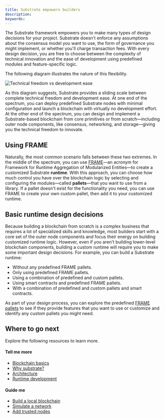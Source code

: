 ```yaml
---
title: Substrate empowers builders
description:
keywords:
---
```


The Substrate framework empowers you to make many types of design decisions for your project.
Substrate doesn't enforce any assumptions about the consensus model you want to use, the form of governance you might implement, or whether you'll charge transaction fees.
With every design decision, you are free to choose between the complexity of technical innovation and the ease of development using predefined modules and feature-specific logic.

The following diagram illustrates the nature of this flexibility.

![Technical freedom vs development ease](/media/images/docs/technical-freedom.png)

As this diagram suggests, Substrate provides a sliding scale between complete technical freedom and development ease.
At one end of the spectrum, you can deploy predefined Substrate nodes with minimal configuration and launch a blockchain with virtually no development effort.
At the other end of the spectrum, you can design and implement a Substrate-based blockchain from core primitives or from scratch—including outer node components, like consensus, networking, and storage—giving you the technical freedom to innovate.

## Using FRAME

Naturally, the most common scenario falls between these two extremes.
In the middle of the spectrum, you can use [FRAME](/reference/glossary/#frame)—an acronym for Framework for Runtime Aggregation of Modularized Entities—to create a customized Substrate **runtime**.
With this approach, you can choose how much control you have over the blockchain logic by selecting and configuring the modules—called **pallets**—that you want to use from a library.
If a pallet doesn't exist for the functionality you need, you can use FRAME to create your own custom pallet, then add it to your customized runtime.

## Basic runtime design decisions

Because building a blockchain from scratch is a complex business that requires a lot of specialized skills and knowledge, most builders start with a core set of the outer node components and focus their energy on building customized runtime logic.
However, even if you aren't building lower-level blockchain components, building a custom runtime will require you to make some important design decisions.
For example, you can build a Substrate runtime:

- Without any predefined FRAME pallets.
- Only using predefined FRAME pallets.
- Using a combination of predefined and custom pallets.
- Using smart contracts and predefined FRAME pallets.
- With a combination of predefined and custom pallets and smart contracts.

As part of your design process, you can explore the predefined [FRAME pallets](https://github.com/paritytech/substrate/tree/master/frame) to see if they provide features that you want to use or customize and identify any custom pallets you might need.

## Where to go next

Explore the following resources to learn more.

#### Tell me more

- [Blockchain basics](/main-docs/fundamentals/blockchain-basics/)
- [Why substrate?](/main-docs/fundamentals/why-substrate)
- [Architecture](/main-docs/fundamentals/architecture/)
- [Runtime development](/main-docs/fundamentals/runtime-development/)

#### Guide me

- [Build a local blockchain](/tutorials/get-started/build-local-blockchain/)
- [Simulate a network](/tutorials/get-started/simulate-network/)
- [Add trusted nodes](/tutorials/get-started/add-trusted-nodes/)

<!--
#### Show me (related video content)

*

#### Teach me (related how to content)

*
-->
